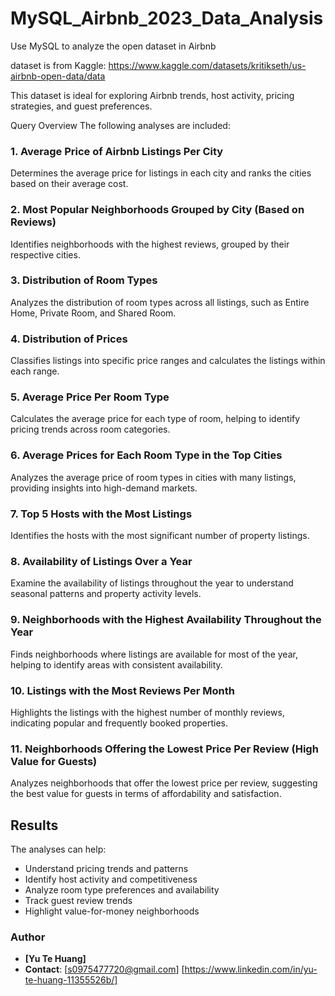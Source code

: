 # MySQL_Airbnb_2023_Data_Analysis
Use MySQL to analyze the open dataset in Airbnb 

dataset is from Kaggle:
https://www.kaggle.com/datasets/kritikseth/us-airbnb-open-data/data



This dataset is ideal for exploring Airbnb trends, host activity, pricing strategies, and guest preferences.

Query Overview
The following analyses are included:

### 1. Average Price of Airbnb Listings Per City
Determines the average price for listings in each city and ranks the cities based on their average cost.

### 2. Most Popular Neighborhoods Grouped by City (Based on Reviews)
Identifies neighborhoods with the highest reviews, grouped by their respective cities.

### 3. Distribution of Room Types
Analyzes the distribution of room types across all listings, such as Entire Home, Private Room, and Shared Room.

### 4. Distribution of Prices
Classifies listings into specific price ranges and calculates the listings within each range.

### 5. Average Price Per Room Type
Calculates the average price for each type of room, helping to identify pricing trends across room categories.

### 6. Average Prices for Each Room Type in the Top Cities
Analyzes the average price of room types in cities with many listings, providing insights into high-demand markets.

### 7. Top 5 Hosts with the Most Listings
Identifies the hosts with the most significant number of property listings.

### 8. Availability of Listings Over a Year
Examine the availability of listings throughout the year to understand seasonal patterns and property activity levels.

### 9. Neighborhoods with the Highest Availability Throughout the Year
Finds neighborhoods where listings are available for most of the year, helping to identify areas with consistent availability.

### 10. Listings with the Most Reviews Per Month
Highlights the listings with the highest number of monthly reviews, indicating popular and frequently booked properties.

### 11. Neighborhoods Offering the Lowest Price Per Review (High Value for Guests)
Analyzes neighborhoods that offer the lowest price per review, suggesting the best value for guests in terms of affordability and satisfaction.


## Results
The analyses can help:
- Understand pricing trends and patterns
- Identify host activity and competitiveness
- Analyze room type preferences and availability
- Track guest review trends
- Highlight value-for-money neighborhoods



### Author
- **[Yu Te Huang]**
- **Contact**: [s0975477720@gmail.com] [https://www.linkedin.com/in/yu-te-huang-11355526b/]
